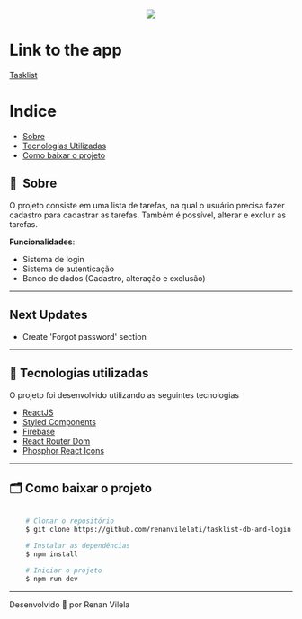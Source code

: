 <h1 align="center">
    <img src="https://ik.imagekit.io/dzojbyqyz/Repo_Images/capa.png?updatedAt=1683392809964">
   
</h1>

# Link to the app

[Tasklist](https://tasklist-renanvilelati.netlify.app/)

# Indice

- [Sobre](#-sobre)
- [Tecnologias Utilizadas](#-tecnologias-utilizadas)
- [Como baixar o projeto](#-como-baixar-o-projeto)

## 🔖&nbsp; Sobre

O projeto consiste em uma lista de tarefas, na qual o usuário precisa fazer cadastro para cadastrar as tarefas. Também é possível, alterar e excluir as tarefas.

**Funcionalidades**:

- Sistema de login
- Sistema de autenticação
- Banco de dados (Cadastro, alteração e exclusão)

---

## Next Updates

- Create 'Forgot password' section

---

## 🚀 Tecnologias utilizadas

O projeto foi desenvolvido utilizando as seguintes tecnologias

- [ReactJS](https://reactjs.org)
- [Styled Components](https://styled-components.com/)
- [Firebase](https://firebase.google.com/)
- [React Router Dom](https://reactrouter.com/en/main)
- [Phosphor React Icons](https://phosphoricons.com/)

---

## 🗂 Como baixar o projeto

```bash

    # Clonar o repositório
    $ git clone https://github.com/renanvilelati/tasklist-db-and-login

    # Instalar as dependências
    $ npm install

    # Iniciar o projeto
    $ npm run dev
```

---

Desenvolvido 🐻 por Renan Vilela

